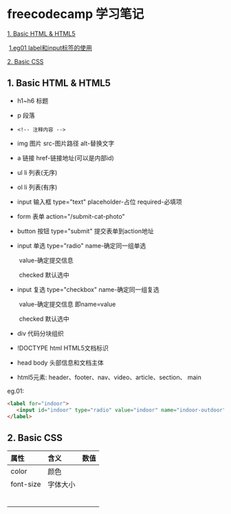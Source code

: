 <h1> freecodecamp 学习笔记</h1>

[1. Basic HTML & HTML5](#A001)

​    [1.eg01    label和input标签的使用](#egA00101)

[2. Basic CSS](#A002)

## <a name="A001">1. Basic HTML & HTML5</a>

-   h1~h6  标题

-   p           段落

-   ```<!-- 注释内容 -->```  

-   img       图片        src-图片路径  alt-替换文字

-   a            链接        href-链接地址(可以是内部id)

-   ul    li     列表(无序)

-   ol    li     列表(有序)

-   input     输入框    type="text"  placeholder-占位     required-必填项

-   form     表单        action="/submit-cat-photo"

-   button  按钮         type="submit"       提交表单到action地址

-   input     单选        type="radio"           name-确定同一组单选

    ​                              value-确定提交信息

    ​                               checked 默认选中

- input      复选        type="checkbox"      name-确定同一组复选

    ​                               value-确定提交信息   即name=value

    ​                               checked 默认选中

- div                               代码分块组织

- !DOCTYPE html         HTML5文档标识

- head  body                头部信息和文档主体

- html5元素:       header、footer、nav、video、article、section、 main

<a name="egA00101">eg.01:</a>


```html
<label for="indoor">
   <input id="indoor" type="radio" value="indoor" name="indoor-outdoor">Indoor
</label>
```

## <a name="A002">2. Basic CSS</a>

| 属性      | 含义     | 数值 |
| :-------- | :------- | :--- |
| color     | 颜色     |      |
| font-size | 字体大小 |      |
|           |          |      |
|           |          |      |
|           |          |      |
|           |          |      |
|           |          |      |
|           |          |      |

